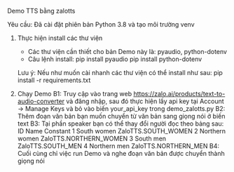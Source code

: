 Demo TTS bằng zalotts

Yêu cầu: Đã cài đặt phiên bản Python 3.8 và tạo môi trường venv

1. Thực hiện install các thư viện
    - Các thư viện cần thiết cho bản Demo này là: pyaudio, python-dotenv
    - Câu lệnh install: pip install pyaudio
                        pip install python-dotenv

    Lưu ý: Nếu như muốn cài nhanh các thư viện có thể install như sau: pip install -r requirements.txt

2. Chạy Demo
    B1: Truy cập vào trang web https://zalo.ai/products/text-to-audio-converter và đăng nhập, sau đó thực hiện lấy api key
        tại Account -> Manage Keys và bỏ vào biến your_api_key trong demo_zalotts.py
    B2: Thêm đoạn văn bản bạn muốn chuyển từ văn bản sang giọng nói ở biến text
    B3: Tại phần speaker bạn có thể thay đổi người đọc theo bảng sau:
        ID	Name	        Constant
        1	South women	    ZaloTTS.SOUTH_WOMEN
        2	Northern women	ZaloTTS.NORTHERN_WOMEN
        3	South men	    ZaloTTS.SOUTH_MEN
        4	Northern men	ZaloTTS.NORTHERN_MEN
    B4: Cuối cùng chỉ việc run Demo và nghe đoạn văn bản được chuyển thành giọng nói
